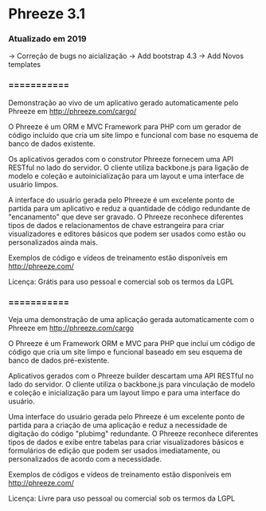 
# Phreeze 3.1

### Atualizado em 2019

  -> Correção de bugs no aicialização
  -> Add bootstrap 4.3
  -> Add Novos templates

### ===========

Demonstração ao vivo de um aplicativo gerado automaticamente pelo Phreeze em http://phreeze.com/cargo/

O Phreeze é um ORM e MVC Framework para PHP com um gerador de código incluído que cria um site limpo e funcional com base no esquema de banco de dados existente.

Os aplicativos gerados com o construtor Phreeze fornecem uma API RESTful no lado do servidor. O cliente utiliza backbone.js para ligação de modelo e coleção e autoinicialização para um layout e uma interface de usuário limpos.

A interface do usuário gerada pelo Phreeze é um excelente ponto de partida para um aplicativo e reduz a quantidade de código redundante de "encanamento" que deve ser gravado. O Phreeze reconhece diferentes tipos de dados e relacionamentos de chave estrangeira para criar visualizadores e editores básicos que podem ser usados ​​como estão ou personalizados ainda mais.

Exemplos de código e vídeos de treinamento estão disponíveis em http://phreeze.com/

Licença: Grátis para uso pessoal e comercial sob os termos da LGPL

### ===========

Veja uma demonstração de uma aplicação gerada automaticamente com o Phreeze em http://phreeze.com/cargo

O Phreeze é um Framework ORM e MVC para PHP que inclui um código de código que cria um site limpo e funcional baseado em seu esquema de banco de dados pré-existente.

Aplicativos gerados com o Phreeze builder descartam uma API RESTful no lado do servidor. O cliente utiliza o backbone.js para vinculação de modelo e coleção e inicialização para um layout limpo e para uma interface do usuário.

Uma interface do usuário gerada pelo Phreeze é um excelente ponto de partida para a criação de uma aplicação e reduz a necessidade de digitação do código "plubimg" redundante. O Phreeze reconhece diferentes tipos de dados e exibe entre tabelas para criar visualizadores básicos e formulários de edição que podem ser usados ​​imediatamente, ou personalizados de acordo com a necessidade.

Exemplos de códigos e vídeos de treinamento estão disponíveis em http://phreeze.com/

Licença: Livre para uso pessoal ou comercial sob os termos da LGPL

